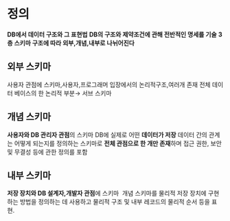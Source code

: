 # 정의
**DB에서 데이터 구조와 그 표현법**
**DB의 구조와 제약조건에 관해 전반적인 명세를 기술**
**3층 스키마 구조에 따라 외부,개념,내부로 나뉘어진다**
## 외부 스키마
사용자 관점에 스키마,사용자,프로그래머 입장에서의 논리적구조,여러개 존재
전체 데이터 베이스의 한 논리적 부분→ 서브 스키마
## 개념 스키마
**사용자와 DB 관리자 관점**의 스키마
DB에 실제로 어떤 **데이터가 저장**
데이터 간의 관계는 어떻게 되는지를 정의하는 스키마로 **전체 관점으로 한 개만 존재**하며 접근 권한, 보안 및 무결성 등에 관한 정의를 포함
## 내부 스키마
**저장 장치와 DB 설계자,개발자 관점**에 스키마
 개념 스키마를 물리적 저장 장치에 구현하는 방법을 정의하는 데 사용하고 물리적 구조 및 내부 레코드의 물리적 순서 등을 표현.